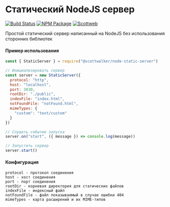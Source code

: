 # Статический NodeJS сервер

[![Build Status](https://img.shields.io/github/checks-status/scottwalker87/node-static-server/main?style=for-the-badge)](https://github.com/scottwalker87/node-static-server)
[![NPM Package](https://img.shields.io/npm/v/@scottwalker/node-static-server?style=for-the-badge)](https://www.npmjs.com/package/@scottwalker/node-static-server)
[![Scottweb](https://img.shields.io/badge/Scottweb-Web%20Development-red?style=for-the-badge)](http://scottweb.ru/)

Простой статический сервер написанный на NodeJS без использования сторонних библиотек 

#### Пример использования
```js
const { StaticServer } = require("@scottwalker/node-static-server")

// Инициализировать сервер
const server = new StaticServer({
  protocol: "http",
  host: "localhost",
  port: 3030,
  rootDir: "./public",
  indexFile: "index.html",
  notFoundFile: "notFound.html",
  mimeTypes: {
    "custom": "text/custom"
  }
})

// Слушать событие запуска
server.on("start", ({ message }) => console.log(message))

// Запустить сервер
server.start()

```

#### Конфигурация
```
protocol - протокол соединения
host - хост соединения
port - порт соединения
rootDir - корневая директория для статических файлов
indexFile - индексный файл
notFoundFile - файл показываемый в случае ошибки 404
mimeTypes - карта расширений и их MIME-типов
```
